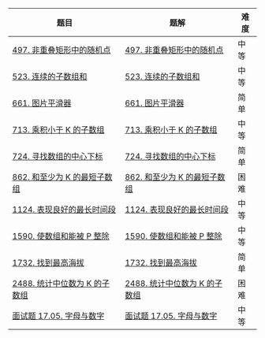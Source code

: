 | 题目                                                         | 题解                                                         | 难度 |
| ------------------------------------------------------------ | ------------------------------------------------------------ | ---- |
| [497. 非重叠矩形中的随机点](https://leetcode.cn/problems/random-point-in-non-overlapping-rectangles/) | [497. 非重叠矩形中的随机点](https://github.com/ZonzeeLi/LeetCode/blob/master/index/491-500/497.%20%E9%9D%9E%E9%87%8D%E5%8F%A0%E7%9F%A9%E5%BD%A2%E4%B8%AD%E7%9A%84%E9%9A%8F%E6%9C%BA%E7%82%B9.md) | 中等 |
| [523. 连续的子数组和](https://leetcode-cn.com/problems/continuous-subarray-sum/) | [523. 连续的子数组和](https://github.com/ZonzeeLi/LeetCode/blob/master/index/521-530/523.%20%E8%BF%9E%E7%BB%AD%E7%9A%84%E5%AD%90%E6%95%B0%E7%BB%84%E5%92%8C.md) | 中等 |
| [661. 图片平滑器](https://leetcode-cn.com/problems/image-smoother/) | [661. 图片平滑器](https://github.com/ZonzeeLi/LeetCode/blob/master/index/661-670/661.%20%E5%9B%BE%E7%89%87%E5%B9%B3%E6%BB%91%E5%99%A8.md) | 简单 |
| [713. 乘积小于 K 的子数组](https://leetcode-cn.com/problems/subarray-product-less-than-k/) | [713. 乘积小于 K 的子数组](https://github.com/ZonzeeLi/LeetCode/blob/master/index/711-720/713.%20%E4%B9%98%E7%A7%AF%E5%B0%8F%E4%BA%8E%20K%20%E7%9A%84%E5%AD%90%E6%95%B0%E7%BB%84.md) | 中等 |
| [724. 寻找数组的中心下标](https://leetcode.cn/problems/find-pivot-index/) | [724. 寻找数组的中心下标](https://github.com/ZonzeeLi/LeetCode/blob/master/index/721-730/724.%20%E5%AF%BB%E6%89%BE%E6%95%B0%E7%BB%84%E7%9A%84%E4%B8%AD%E5%BF%83%E4%B8%8B%E6%A0%87.md) | 简单 |
| [862. 和至少为 K 的最短子数组](https://leetcode.cn/problems/shortest-subarray-with-sum-at-least-k/) | [862. 和至少为 K 的最短子数组](https://github.com/ZonzeeLi/LeetCode/blob/master/index/861-870/862.%20%E5%92%8C%E8%87%B3%E5%B0%91%E4%B8%BA%20K%20%E7%9A%84%E6%9C%80%E7%9F%AD%E5%AD%90%E6%95%B0%E7%BB%84.md) | 困难 |
| [1124. 表现良好的最长时间段](https://leetcode.cn/problems/longest-well-performing-interval/) | [1124. 表现良好的最长时间段](https://github.com/ZonzeeLi/LeetCode/blob/master/index/1121-1130/1124.%20%E8%A1%A8%E7%8E%B0%E8%89%AF%E5%A5%BD%E7%9A%84%E6%9C%80%E9%95%BF%E6%97%B6%E9%97%B4%E6%AE%B5.md) | 中等 |
| [1590. 使数组和能被 P 整除](https://leetcode.cn/problems/make-sum-divisible-by-p/) | [1590. 使数组和能被 P 整除](https://github.com/ZonzeeLi/LeetCode/blob/master/index/1581-1590/1590.%20%E4%BD%BF%E6%95%B0%E7%BB%84%E5%92%8C%E8%83%BD%E8%A2%AB%20P%20%E6%95%B4%E9%99%A4.md) | 中等 |
| [1732. 找到最高海拔](https://leetcode.cn/problems/find-the-highest-altitude/) | [1732. 找到最高海拔](https://github.com/ZonzeeLi/LeetCode/blob/master/index/1731-1740/1732.%20%E6%89%BE%E5%88%B0%E6%9C%80%E9%AB%98%E6%B5%B7%E6%8B%94.md) | 简单 |
| [2488. 统计中位数为 K 的子数组](https://leetcode.cn/problems/count-subarrays-with-median-k/) |  [2488. 统计中位数为 K 的子数组](https://github.com/ZonzeeLi/LeetCode/blob/master/index/2481-2490/2488.%20%E7%BB%9F%E8%AE%A1%E4%B8%AD%E4%BD%8D%E6%95%B0%E4%B8%BA%20K%20%E7%9A%84%E5%AD%90%E6%95%B0%E7%BB%84.md)                                                            | 困难 |
| [面试题 17.05.  字母与数字](https://leetcode.cn/problems/find-longest-subarray-lcci/) | [面试题 17.05.  字母与数字](https://github.com/ZonzeeLi/LeetCode/blob/master/index/%E7%A8%8B%E5%BA%8F%E5%91%98%E9%9D%A2%E8%AF%95%E9%87%91%E5%85%B8/%E9%9D%A2%E8%AF%95%E9%A2%98%2017.05.%20%20%E5%AD%97%E6%AF%8D%E4%B8%8E%E6%95%B0%E5%AD%97.md) | 中等 |

